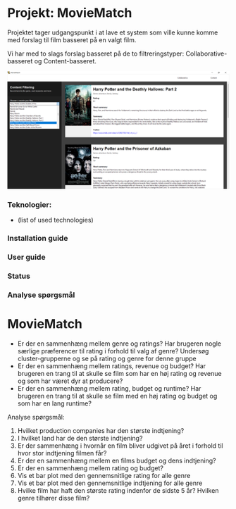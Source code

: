 # Projekt: MovieMatch
Projektet tager udgangspunkt i at lave et system som ville kunne  komme med forslag til film basseret på en valgt film. 

Vi har med to slags forslag basseret på de to filtreringstyper: Collaborative-basseret og Content-basseret.

![](images/GUI.png)

### Teknologier:
- (list of used technologies)


### Installation guide


### User guide


### Status



### Analyse spørgsmål
# MovieMatch

- Er der en sammenhæng mellem genre og ratings? Har brugeren nogle særlige præferencer til rating i forhold til valg af genre? Undersøg cluster-grupperne og se på rating og genre for denne gruppe
- Er der en sammenhæng mellem ratings, revenue og budget? Har brugeren en trang til at skulle se film som har en høj rating og revenue og som har været dyr at producere?
- Er der en sammenhæng mellem rating, budget og runtime? Har brugeren en trang til at skulle se film med en høj rating og budget og som har en lang runtime?




Analyse spørgsmål:
1. Hvilket production companies har den største indtjening?
2. I hvilket land har de den største indtjening?
3. Er der sammenhæng i hvornår en film bliver udgivet på året i forhold til hvor stor indtjening filmen får?
4. Er der en sammenhæng mellem en films budget og dens indtjening?
5. Er der en sammenhæng mellem rating og budget?
6. Vis et bar plot med den gennemsnitlige rating for alle genre
7. Vis et bar plot med den gennemsnitlige indtjening for alle genre
8. Hvilke film har haft den største rating indenfor de sidste 5 år? Hvilken genre tilhører disse film?
